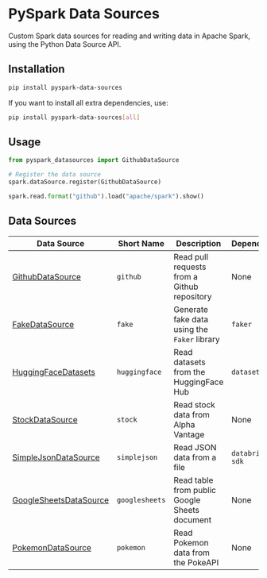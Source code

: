 # PySpark Data Sources

Custom Spark data sources for reading and writing data in Apache Spark, using the Python Data Source API.

## Installation

```bash
pip install pyspark-data-sources
```

If you want to install all extra dependencies, use:

```bash
pip install pyspark-data-sources[all]
```

## Usage

```python
from pyspark_datasources import GithubDataSource

# Register the data source
spark.dataSource.register(GithubDataSource)

spark.read.format("github").load("apache/spark").show()
```


## Data Sources

| Data Source                                             | Short Name     | Description                                   | Dependencies     |
| ------------------------------------------------------- | -------------- | --------------------------------------------- | ---------------- |
| [GithubDataSource](./datasources/github.md)             | `github`       | Read pull requests from a Github repository   | None             |
| [FakeDataSource](./datasources/fake.md)                 | `fake`         | Generate fake data using the `Faker` library  | `faker`          |
| [HuggingFaceDatasets](./datasources/huggingface.md)     | `huggingface`  | Read datasets from the HuggingFace Hub        | `datasets`       |
| [StockDataSource](./datasources/stock.md)               | `stock`        | Read stock data from Alpha Vantage            | None             |
| [SimpleJsonDataSource](./datasources/simplejson.md)     | `simplejson`   | Read JSON data from a file                    | `databricks-sdk` |
| [GoogleSheetsDataSource](./datasources/googlesheets.md) | `googlesheets` | Read table from public Google Sheets document | None             |
| [PokemonDataSource](./datasources/pokemon.md)           | `pokemon`      | Read Pokemon data from the PokeAPI            | None             |

